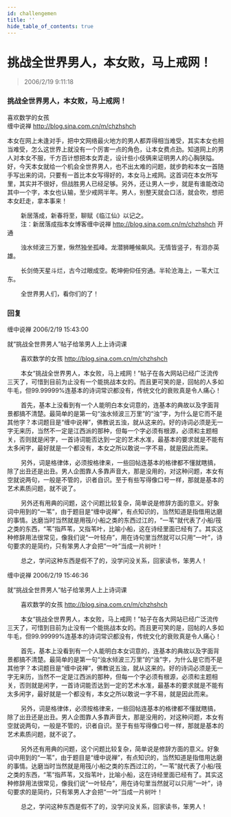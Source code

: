 ```yaml
---
id: challengemen
title: ''
hide_table_of_contents: true
---
```


# 挑战全世界男人，本女败，马上戒网！


> 2006/2/19 9:11:18

### 挑战全世界男人，本女败，马上戒网！

喜欢数学的女孩<br/>
缠中说禅 http://blog.sina.com.cn/m/chzhshch

本女在网上未逢对手，把中文网络最火地方的男人都弄得相当难受，其实本女也相当难受，怎么这世界上就没有一个厉害一点的角色，让本女费点劲。知道网上的男人对本女不服，千方百计想把本女弄走，设计些小伎俩来证明男人的心胸狭隘。好，今天本女就给一个机会全世界男人，也不出太难的问题，就步韵和本女一首随手写出来的词，只要有一首比本女写得好的，本女马上戒网。这首词在本女所写里，其实并不很好，但战胜男人已经足够。另外，还让男人一步，就是有谁能改动其中一个字，本女也认输，至少戒网半年。男人，别整天就会口活，就会吹，想把本女赶走，拿本事来！

&nbsp;&nbsp;&nbsp;&nbsp;&nbsp;&nbsp;&nbsp;&nbsp;新居落成，新春将至，聊赋《临江仙》以记之。<br/>
&nbsp;&nbsp;&nbsp;&nbsp;&nbsp;&nbsp;&nbsp;&nbsp;注：新居落成指本女博客缠中说禅 http://blog.sina.com.cn/m/chzhshch 开通


&nbsp;&nbsp;&nbsp;&nbsp;&nbsp;&nbsp;&nbsp;&nbsp;浊水倾波三万里，愀然独坐孤峰。龙潜狮睡候飙风。无情皆竖子，有泪亦英雄。

&nbsp;&nbsp;&nbsp;&nbsp;&nbsp;&nbsp;&nbsp;&nbsp;长剑倚天星斗烂，古今过眼成空。乾坤俯仰任穷通。半轮沧海上，一苇大江东。

&nbsp;&nbsp;&nbsp;&nbsp;&nbsp;&nbsp;&nbsp;&nbsp;全世界男人们，看你们的了！

### 回复

<div class='blog-comment'>
<span class='blog-comment-chan'>缠中说禅</span> 2006/2/19 15:43:00<br/>

就“挑战全世界男人”帖子给笨男人上上诗词课

&nbsp;&nbsp;&nbsp;&nbsp;&nbsp;&nbsp;&nbsp;&nbsp;喜欢数学的女孩 http://blog.sina.com.cn/m/chzhshch

&nbsp;&nbsp;&nbsp;&nbsp;&nbsp;&nbsp;&nbsp;&nbsp;本女“挑战全世界男人，本女败，马上戒网！”帖子在各大网站已经广泛流传三天了，可惜到目前为止没有一个能挑战本女的。而且更可笑的是，回帖的人多如牛毛，但99.99999%连基本的诗词常识都没有，传统文化的衰败真是令人痛心！

&nbsp;&nbsp;&nbsp;&nbsp;&nbsp;&nbsp;&nbsp;&nbsp;首先，基本上没看到有一个人能明白本女词意的，连基本的典故以及字面背景都搞不清楚。最简单的是第一句“浊水倾波三万里”的“浊”字，为什么是它而不是其他字？本词题目是“缠中说禅”，佛教说五浊，就从这来的。好的诗词必须是无一字无来历，当然不一定是江西派的那种，但每一个字必须有根源，必须和主题相关，否则就是闲字，一首诗词能否达到一定的艺术水准，最基本的要求就是不能有太多闲字，最好就是一个都没有，本女之所以敢说一字不易，就是因此而来。

&nbsp;&nbsp;&nbsp;&nbsp;&nbsp;&nbsp;&nbsp;&nbsp;另外，词是格律体，必须按格律来，一些回帖连基本的格律都不懂就瞎搞，除了出丑还是出丑。男人企图靠人多靠声音大，那是没用的，对这种问题，本女有空就说两句，一般是不管的，识者自识。至于有些写得像口号一样，那就是基本的艺术素质问题，就不说了。

&nbsp;&nbsp;&nbsp;&nbsp;&nbsp;&nbsp;&nbsp;&nbsp;另外还有用典的问题，这个问题比较复杂，简单说是修辞方面的意义。好象词中用到的“一苇”，由于题目是“缠中说禅”，有点知识的，当然知道是指借用达磨的事情。达磨当时当然就是用筏/小船之类的东西过江的，“一苇”就代表了小船/筏之类的东西，“苇”指芦苇，又指苇叶，比喻小船，这在诗经里面已经有了。其实这种修辞用法很常见，像我们说“一叶轻舟”，用在诗句里当然就可以只用“一叶”，诗句要求的是简约，只有笨男人才会把“一叶”当成一片树叶！

&nbsp;&nbsp;&nbsp;&nbsp;&nbsp;&nbsp;&nbsp;&nbsp;总之，学问这种东西是假不了的，没学问没关系，回家读书，笨男人！
</div>

<div class='blog-comment'>
<span class='blog-comment-chan'>缠中说禅</span> 2006/2/19 15:46:36<br/>

就“挑战全世界男人”帖子给笨男人上上诗词课

&nbsp;&nbsp;&nbsp;&nbsp;&nbsp;&nbsp;&nbsp;&nbsp;喜欢数学的女孩 http://blog.sina.com.cn/m/chzhshch

&nbsp;&nbsp;&nbsp;&nbsp;&nbsp;&nbsp;&nbsp;&nbsp;本女“挑战全世界男人，本女败，马上戒网！”帖子在各大网站已经广泛流传三天了，可惜到目前为止没有一个能挑战本女的。而且更可笑的是，回帖的人多如牛毛，但99.99999%连基本的诗词常识都没有，传统文化的衰败真是令人痛心！

&nbsp;&nbsp;&nbsp;&nbsp;&nbsp;&nbsp;&nbsp;&nbsp;首先，基本上没看到有一个人能明白本女词意的，连基本的典故以及字面背景都搞不清楚。最简单的是第一句“浊水倾波三万里”的“浊”字，为什么是它而不是其他字？本词题目是“缠中说禅”，佛教说五浊，就从这来的。好的诗词必须是无一字无来历，当然不一定是江西派的那种，但每一个字必须有根源，必须和主题相关，否则就是闲字，一首诗词能否达到一定的艺术水准，最基本的要求就是不能有太多闲字，最好就是一个都没有，本女之所以敢说一字不易，就是因此而来。

&nbsp;&nbsp;&nbsp;&nbsp;&nbsp;&nbsp;&nbsp;&nbsp;另外，词是格律体，必须按格律来，一些回帖连基本的格律都不懂就瞎搞，除了出丑还是出丑。男人企图靠人多靠声音大，那是没用的，对这种问题，本女有空就说两句，一般是不管的，识者自识。至于有些写得像口号一样，那就是基本的艺术素质问题，就不说了。

&nbsp;&nbsp;&nbsp;&nbsp;&nbsp;&nbsp;&nbsp;&nbsp;另外还有用典的问题，这个问题比较复杂，简单说是修辞方面的意义。好象词中用到的“一苇”，由于题目是“缠中说禅”，有点知识的，当然知道是指借用达磨的事情。达磨当时当然就是用筏/小船之类的东西过江的，“一苇”就代表了小船/筏之类的东西，“苇”指芦苇，又指苇叶，比喻小船，这在诗经里面已经有了。其实这种修辞用法很常见，像我们说“一叶轻舟”，用在诗句里当然就可以只用“一叶”，诗句要求的是简约，只有笨男人才会把“一叶”当成一片树叶！

&nbsp;&nbsp;&nbsp;&nbsp;&nbsp;&nbsp;&nbsp;&nbsp;总之，学问这种东西是假不了的，没学问没关系，回家读书，笨男人！
</div>